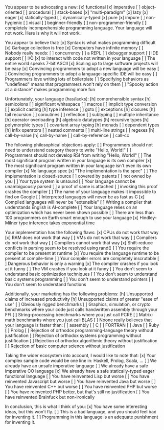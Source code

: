 You appear to be advocating a new:
[x] functional [x] imperative [ ] object-oriented [ ] procedural [ ] stack-based
[x] "multi-paradigm" [x] lazy [x] eager [x] statically-typed [ ] dynamically-typed
[x] pure [x] impure [ ] non-hygienic [ ] visual [ ] beginner-friendly
[ ] non-programmer-friendly [ ] completely incomprehensible
programming language. Your language will not work. Here is why it will not work.

You appear to believe that:
[x] Syntax is what makes programming difficult
[x] Garbage collection is free [x] Computers have infinite memory
[ ] Nobody really needs:
[ ] concurrency [ ] a REPL [ ] debugger support [ ] IDE support [ ] I/O
[x] to interact with code not written in your language
[ ] The entire world speaks 7-bit ASCII
[x] Scaling up to large software projects will be easy
[x] Convincing programmers to adopt a new language will be easy
[ ] Convincing programmers to adopt a language-specific IDE will be easy
[ ] Programmers love writing lots of boilerplate
[ ] Specifying behaviors as "undefined" means that programmers won't rely on them
[ ] "Spooky action at a distance" makes programming more fun

Unfortunately, your language (has/lacks):
[h] comprehensible syntax [h] semicolons [ ] significant whitespace [ ] macros
[ ] implicit type conversion [ ] explicit casting [h] type inference
[ ] goto [ ] exceptions [h] closures [h] tail recursion [ ] coroutines
[ ] reflection [ ] subtyping [ ] multiple inheritance [h] operator overloading
[h] algebraic datatypes [h] recursive types [h] polymorphic types
[ ] covariant array typing [h] monads [ ] dependent types
[h] infix operators [ ] nested comments [ ] multi-line strings [ ] regexes
[h] call-by-value [h] call-by-name [ ] call-by-reference [ ] call-cc

The following philosophical objections apply:
[ ] Programmers should not need to understand category theory to write "Hello, World!"
[ ] Programmers should not develop RSI from writing "Hello, World!"
[ ] The most significant program written in your language is its own compiler
[x] The most significant program written in your language isn't even its own compiler
[x] No language spec
[x] "The implementation is the spec"
[ ] The implementation is closed-source [ ] covered by patents [ ] not owned by you
[ ] Your type system is unsound [ ] Your language cannot be unambiguously parsed
[ ] a proof of same is attached
[ ] invoking this proof crashes the compiler
[ ] The name of your language makes it impossible to find on Google
[ ] Interpreted languages will never be as fast as C
[x] Compiled languages will never be "extensible"
[ ] Writing a compiler that understands English is AI-complete
[ ] Your language relies on an optimization which has never been shown possible
[ ] There are less than 100 programmers on Earth smart enough to use your language
[x] Hindley-Milner type inference takes exponential time

Your implementation has the following flaws:
[x] CPUs do not work that way
[x] RAM does not work that way
[ ] VMs do not work that way
[ ] Compilers do not work that way
[ ] Compilers cannot work that way
[x] Shift-reduce conflicts in parsing seem to be resolved using rand()
[ ] You require the compiler to be present at runtime
[x] You require the language runtime to be present at compile-time
[ ] Your compiler errors are completely inscrutable
[ ] Dangerous behavior is only a warning
[x] The compiler crashes if you look at it funny
[ ] The VM crashes if you look at it funny
[ ] You don't seem to understand basic optimization techniques
[ ] You don't seem to understand basic systems programming
[ ] You don't seem to understand pointers
[ ] You don't seem to understand functions

Additionally, your marketing has the following problems:
[h] Unsupported claims of increased productivity
[h] Unsupported claims of greater "ease of use"
[ ] Obviously rigged benchmarks
[ ] Graphics, simulation, or crypto benchmarks where your code just calls
handwritten assembly through your FFI
[ ] String-processing benchmarks where you just call PCRE
[ ] Matrix-math benchmarks where you just call BLAS
[ ] Noone really believes that your language is faster than:
[ ] assembly [ ] C [ ] FORTRAN [ ] Java [ ] Ruby [ ] Prolog
[ ] Rejection of orthodox programming-language theory without justification
[ ] Rejection of orthodox systems programming without justification
[ ] Rejection of orthodox algorithmic theory without justification
[ ] Rejection of basic computer science without justification

Taking the wider ecosystem into account, I would like to note that:
[x] Your complex sample code would be one line in: Haskell, Prolog, Scala, ...
[ ] We already have an unsafe imperative language
[ ] We already have a safe imperative OO language
[x] We already have a safe statically-typed eager functional language
[ ] You have reinvented Lisp but worse
[ ] You have reinvented Javascript but worse
[ ] You have reinvented Java but worse
[ ] You have reinvented C++ but worse
[ ] You have reinvented PHP but worse
[ ] You have reinvented PHP better, but that's still no justification
[ ] You have reinvented Brainfuck but non-ironically

In conclusion, this is what I think of you:
[x] You have some interesting ideas, but this won't fly.
[ ] This is a bad language, and you should feel bad for inventing it.
[ ] Programming in this language is an adequate punishment for inventing it.